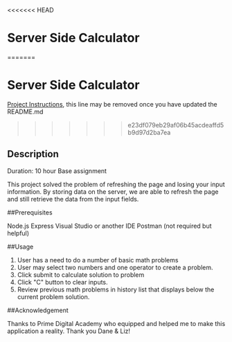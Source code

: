 <<<<<<< HEAD
# Server Side Calculator
=======
# Server Side Calculator 

[Project Instructions](./INSTRUCTIONS.md), this line may be removed once you have updated the README.md
>>>>>>> e23df079eb29af06b45acdeaffd5b9d97d2ba7ea

## Description
 Duration: 10 hour Base assignment

This project solved the problem of refreshing the page and losing your input information. By storing data on the server, we are able to refresh the page and still retrieve the data from the input fields. 

##Prerequisites

Node.js
Express
Visual Studio or another IDE 
Postman (not required but helpful)

##Usage
1. User has a need to do a number of basic math problems 
2. User may select two numbers and one operator to create a problem.
3. Click submit to calculate solution to problem
4. Click "C" button to clear inputs. 
5. Review previous math problems in history list that displays below the current problem solution.


##Acknowledgement

Thanks to Prime Digital Academy who equipped and helped me to make this application a reality. 
Thank you Dane & Liz! 